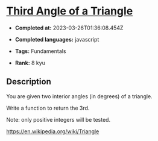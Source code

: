 # [Third Angle of a Triangle](https://www.codewars.com/kata/5a023c426975981341000014)

- **Completed at:** 2023-03-26T01:36:08.454Z

- **Completed languages:** javascript

- **Tags:** Fundamentals

- **Rank:** 8 kyu

## Description

You are given two interior angles (in degrees) of a triangle. 

Write a function to return the 3rd.

Note: only positive integers will be tested.

https://en.wikipedia.org/wiki/Triangle